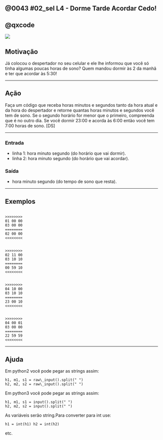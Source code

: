 ## @0043 #02_sel L4 - Dorme Tarde Acordar Cedo!
## @qxcode

![](capa.jpg)

## Motivação

Já colocou o despertador no seu celular e ele lhe informou que você só tinha algumas poucas horas de sono?
Quem mandou dormir às 2 da manhã e ter que acordar às 5:30!

---

## Ação

Faça um código que receba horas minutos e segundos tanto da hora atual e da hora do despertador e retorne quantas horas minutos e segundos você tem de sono.
Se o segundo horário for menor que o primeiro, compreenda que é no outro dia.
Se você dormir 23:00 e acorda às 6:00 então você tem 7:00 horas de sono.
\[DS\]

---

### Entrada

- linha 1: hora minuto segundo (do horário que vai dormir).
- linha 2: hora minuto segundo (do horário que vai acordar).

### Saída

- hora minuto segundo (do tempo de sono que resta).

---

## Exemplos

```

>>>>>>>>
01 00 00
03 00 00 
========
02 00 00
<<<<<<<<


>>>>>>>>
02 11 00
03 10 10 
======== 
00 59 10
<<<<<<<<


>>>>>>>>
04 10 00
03 10 10 
======== 
23 00 10
<<<<<<<<


>>>>>>>>
04 00 01 
03 00 00 
========
22 59 59
<<<<<<<<

```

---

## Ajuda
Em python2 você pode pegar as strings assim:
```
h1, m1, s1 = raw\_input().split(" ")
h2, m2, s2 = raw\_input().split(" ")
```
Em python3 você pode pegar as strings assim:
```
h1, m1, s1 = input().split(" ")
h2, m2, s2 = input().split(" ")
```
As variáveis serão string.Para converter para int use: 
```
h1 = int(h1) h2 = int(h2) 
```
etc.

<!---
>>>>>>>>
0 0 0
1 1 1
========
01 01 01
<<<<<<<<


>>>>>>>>
10 0 0
11 12 13
========
01 12 13
<<<<<<<<


>>>>>>>>
04 05 00
03 05 00
========
23 00 00
<<<<<<<<


>>>>>>>>
03 15 32
21 34 07
========
18 18 35
<<<<<<<<


>>>>>>>>
21 15 32
06 34 09
========
09 18 37
<<<<<<<<

--->